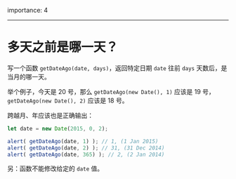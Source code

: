 importance: 4

---

# 多天之前是哪一天？

写一个函数 `getDateAgo(date, days)`，返回特定日期 `date` 往前 `days` 天数后，是当月的哪一天。

举个例子，今天是 20 号，那么 `getDateAgo(new Date(), 1)` 应该是 19 号，`getDateAgo(new Date(), 2)` 应该是 18 号。

跨越月、年应该也是正确输出：

```js
let date = new Date(2015, 0, 2);

alert( getDateAgo(date, 1) ); // 1, (1 Jan 2015)
alert( getDateAgo(date, 2) ); // 31, (31 Dec 2014)
alert( getDateAgo(date, 365) ); // 2, (2 Jan 2014)
```

另：函数不能修改给定的 `date` 值。
